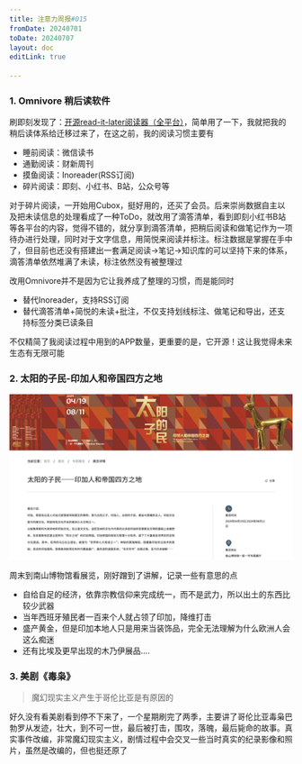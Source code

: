 ```yaml
---
title: 注意力周报#015
fromDate: 20240701
toDate: 20240707
layout: doc
editLink: true

---
```


### 1. Omnivore 稍后读软件

刷即刻发现了：[开源read-it-later阅读器（全平台）](https://m.okjike.com/originalPosts/667649fb19d274e2965a99c0?s=eyJ1IjoiNTg4NjNiODNlMjVmMzgwMDE1NmFiYTdiIiwiZCI6MX0%3D)，简单用了一下，我就把我的稍后读体系给迁移过来了，在这之前，我的阅读习惯主要有

- 睡前阅读：微信读书
- 通勤阅读：财新周刊
- 摸鱼阅读：Inoreader(RSS订阅)
- 碎片阅读：即刻、小红书、B站，公众号等

对于碎片阅读，一开始用Cubox，挺好用的，还买了会员。后来崇尚数据自主以及把未读信息的处理看成了一种ToDo，就改用了滴答清单，看到即刻小红书B站等各平台的内容，觉得不错的，就分享到滴答清单，把稍后阅读和做笔记作为一项待办进行处理，同时对于文字信息，用简悦来阅读并标注。标注数据是掌握在手中了，但目前也还没有搭建出一套满足阅读->笔记->知识库的可以坚持下来的体系，滴答清单依然堆满了未读，标注依然没有被整理过

改用Omnivore并不是因为它让我养成了整理的习惯，而是能同时

- 替代Inoreader，支持RSS订阅
- 替代滴答清单+简悦的未读+批注，不仅支持划线标注、做笔记和导出，还支持标签分类已读条目

不仅精简了我阅读过程中用到的APP数量，更重要的是，它开源！这让我觉得未来生态有无限可能

### 2. 太阳的子民-印加人和帝国四方之地

<img src="./resources/images/image-20240708232708002.png" alt="image-20240708232708002" style="zoom:50%;" />

周末到南山博物馆看展览，刚好蹭到了讲解，记录一些有意思的点

- 自给自足的经济，依靠宗教信仰来完成统一，而不是武力，所以出土的东西比较少武器
- 当年西班牙殖民者一百来个人就占领了印加，降维打击
- 盛产黄金，但是印加本地人只是用来当装饰品，完全无法理解为什么欧洲人会这么痴迷
- 还有比埃及更早出现的木乃伊展品....

### 3. 美剧《毒枭》

> 魔幻现实主义产生于哥伦比亚是有原因的

好久没有看美剧看到停不下来了，一个星期刷完了两季，主要讲了哥伦比亚毒枭巴勃罗从发迹，壮大，到不可一世，最后被打击，围攻，落魄，最后毙命的故事。真实事件改编，非常魔幻现实主义，剧情过程中会交叉一些当时真实的纪录影像和照片，虽然是改编的，但也挺还原了



